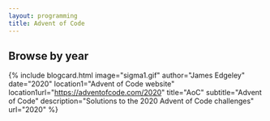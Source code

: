 ```yaml
---
layout: programming
title: Advent of Code
---
```


## Browse by year

{% include blogcard.html image="sigma1.gif" author="James Edgeley" date="2020" 
location1="Advent of Code website" location1url="https://adventofcode.com/2020" 
title="AoC" subtitle="Advent of Code"
description="Solutions to the 2020 Advent of Code challenges"
url="2020" %}
